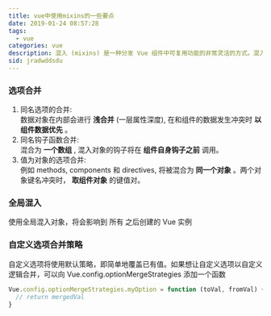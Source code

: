 ```yaml
---
title: vue中使用mixins的一些要点
date: 2019-01-24 08:57:28
tags:
  - vue
categories: vue
description: 混入 (mixins) 是一种分发 Vue 组件中可复用功能的非常灵活的方式。混入对象可以包含任意组件选项。当组件使用混入对象时，所有混入对象的选项将被混入该组件本身的选项。
sid: jradwddsdu
---
```


### 选项合并

1. 同名选项的合并:  
数据对象在内部会进行 **浅合并** (一层属性深度), 在和组件的数据发生冲突时 **以组件数据优先** 。
2. 同名钩子函数合并:  
混合为 **一个数组** , 混入对象的钩子将在 **组件自身钩子之前** 调用。
3. 值为对象的选项合并:  
例如 methods, components 和 directives, 将被混合为 **同一个对象** 。两个对象键名冲突时， **取组件对象** 的键值对。

### 全局混入

使用全局混入对象，将会影响到 所有 之后创建的 Vue 实例  

### 自定义选项合并策略

自定义选项将使用默认策略，即简单地覆盖已有值。如果想让自定义选项以自定义逻辑合并，可以向 Vue.config.optionMergeStrategies 添加一个函数  
``` javascript
Vue.config.optionMergeStrategies.myOption = function (toVal, fromVal) {
  // return mergedVal
}
```